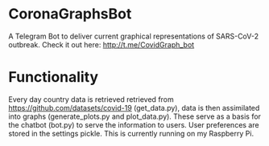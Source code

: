 # CoronaGraphsBot
A Telegram Bot to deliver current graphical representations of SARS-CoV-2 outbreak. Check it out here: http://t.me/CovidGraph_bot

# Functionality
Every day country data is retrieved retrieved from https://github.com/datasets/covid-19 (get_data.py), data is then assimilated into graphs (generate_plots.py and plot_data.py). These serve as a basis for the chatbot (bot.py) to serve the information to users. User preferences are stored in the settings pickle. This is currently running on my Raspberry Pi.
